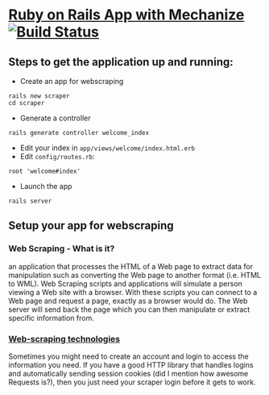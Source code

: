 # [Ruby on Rails App with Mechanize](https://rubygems.org/gems/mechanize) [![Build Status](https://travis-ci.org/simplonco/rails-scraping-mechanize.svg?branch=master)](https://travis-ci.org/simplonco/rails-scraping-mechanize)

## Steps to get the application up and running:
* Create an app for webscraping
```
rails new scraper
cd scraper
```
* Generate a controller
```
rails generate controller welcome_index
```
* Edit your index in `app/views/welcome/index.html.erb`
* Edit `config/routes.rb`: 
```
root 'welcome#index'
```
* Launch the app
```
rails server
```

## Setup your app for webscraping

### Web Scraping - What is it?

an application that processes the HTML of a Web page to extract data for manipulation such as converting the Web page to another format (i.e. HTML to WML). Web Scraping scripts and applications will simulate a person viewing a Web site with a browser. With these scripts you can connect to a Web page and request a page, exactly as a browser would do. The Web server will send back the page which you can then manipulate or extract specific information from.

### [Web-scraping technologies](https://en.wikipedia.org/wiki/Web_scraping)

Sometimes you might need to create an account and login to access the information you need. If you have a good HTTP library that handles logins and automatically sending session cookies (did I mention how awesome Requests is?), then you just need your scraper login before it gets to work.
